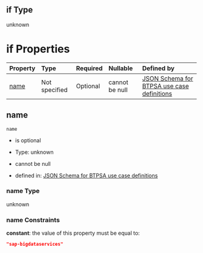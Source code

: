 ## if Type

unknown

# if Properties

| Property      | Type          | Required | Nullable       | Defined by                                                                                                                                                                                                          |
| :------------ | :------------ | :------- | :------------- | :------------------------------------------------------------------------------------------------------------------------------------------------------------------------------------------------------------------ |
| [name](#name) | Not specified | Optional | cannot be null | [JSON Schema for BTPSA use case definitions](btpsa-usecase-properties-services-items-allof-1-then-allof-106-if-properties-name.md "undefined#/properties/services/items/allOf/1/then/allOf/106/if/properties/name") |

## name



`name`

*   is optional

*   Type: unknown

*   cannot be null

*   defined in: [JSON Schema for BTPSA use case definitions](btpsa-usecase-properties-services-items-allof-1-then-allof-106-if-properties-name.md "undefined#/properties/services/items/allOf/1/then/allOf/106/if/properties/name")

### name Type

unknown

### name Constraints

**constant**: the value of this property must be equal to:

```json
"sap-bigdataservices"
```
